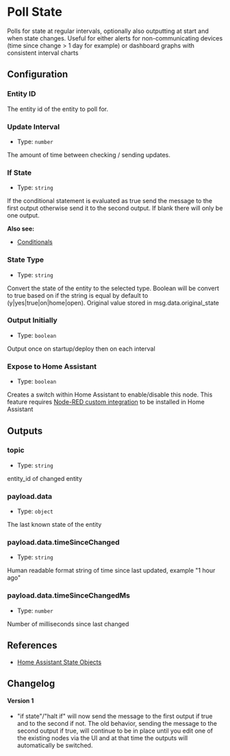 # Poll State

Polls for state at regular intervals, optionally also outputting at start and when state changes. Useful for either alerts for non-communicating devices (time since change > 1 day for example) or dashboard graphs with consistent interval charts

## Configuration

### Entity ID <Badge text="required"/>

The entity id of the entity to poll for.

### Update Interval

- Type: `number`

The amount of time between checking / sending updates.

### If State

- Type: `string`

If the conditional statement is evaluated as true send the message to the first output otherwise send it to the second output. If blank there will only be one output.

**Also see:**

- [Conditionals](/guide/conditionals.md)

### State Type

- Type: `string`

Convert the state of the entity to the selected type. Boolean will be convert to true based on if the string is equal by default to (y|yes|true|on|home|open). Original value stored in msg.data.original_state

### Output Initially

- Type: `boolean`

Output once on startup/deploy then on each interval

### Expose to Home Assistant

- Type: `boolean`

Creates a switch within Home Assistant to enable/disable this node. This feature requires [Node-RED custom integration](https://github.com/zachowj/hass-node-red) to be installed in Home Assistant

## Outputs

### topic

- Type: `string`

entity_id of changed entity

### payload.data

- Type: `object`

The last known state of the entity

### payload.data.timeSinceChanged

- Type: `string`

Human readable format string of time since last updated, example "1 hour ago"

### payload.data.timeSinceChangedMs

- Type: `number`

Number of milliseconds since last changed

## References

- [Home Assistant State Objects](https://home-assistant.io/docs/configuration/state_object/)

## Changelog

#### Version 1

- "if state"/"halt if" will now send the message to the first output if true and to the second if not. The old behavior, sending the message to the second output if true, will continue to be in place until you edit one of the existing nodes via the UI and at that time the outputs will automatically be switched.
